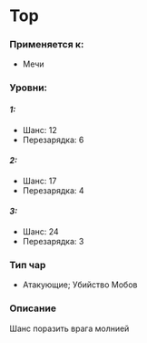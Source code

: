 # Тор

### Применяется к:

* Мечи

### Уровни:&#x20;

#### _1:_

* &#x20; Шанс: 12
* &#x20;Перезарядка: 6

#### _2:_

* &#x20;Шанс: 17
* &#x20;Перезарядка: 4

#### _3:_

* &#x20;Шанс: 24
* &#x20;Перезарядка: 3

### Тип чар&#x20;

* Атакующие; Убийство Мобов

### Описание

Шанс поразить врага молнией
